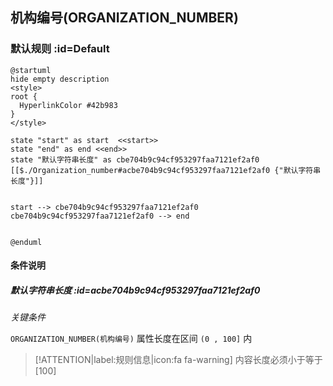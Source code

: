 ## 机构编号(ORGANIZATION_NUMBER) <!-- {docsify-ignore-all} -->

   

### 默认规则 :id=Default

```plantuml
@startuml
hide empty description
<style>
root {
  HyperlinkColor #42b983
}
</style>

state "start" as start  <<start>>
state "end" as end <<end>>
state "默认字符串长度" as cbe704b9c94cf953297faa7121ef2af0 [[$./Organization_number#acbe704b9c94cf953297faa7121ef2af0 {"默认字符串长度"}]]


start --> cbe704b9c94cf953297faa7121ef2af0 
cbe704b9c94cf953297faa7121ef2af0 --> end 


@enduml
```

#### 条件说明

##### 默认字符串长度 :id=acbe704b9c94cf953297faa7121ef2af0


*关键条件*


`ORGANIZATION_NUMBER(机构编号)` 属性长度在区间 `(0 , 100]` 内

> [!ATTENTION|label:规则信息|icon:fa fa-warning]
> 内容长度必须小于等于[100]








